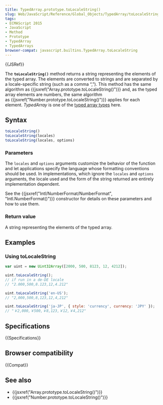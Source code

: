 ```yaml
---
title: TypedArray.prototype.toLocaleString()
slug: Web/JavaScript/Reference/Global_Objects/TypedArray/toLocaleString
tags:
- ECMAScript 2015
- JavaScript
- Method
- Prototype
- TypedArray
- TypedArrays
browser-compat: javascript.builtins.TypedArray.toLocaleString
---
```

{{JSRef}}

The **`toLocaleString()`** method returns a string representing the elements of
the typed array. The elements are converted to strings and are separated by a
locale-specific string (such as a comma “,”). This method has the same algorithm
as {{jsxref("Array.prototype.toLocaleString()")}} and, as the
typed array elements are numbers, the same algorithm
as {{jsxref("Number.prototype.toLocaleString()")}} applies for
each element. _TypedArray_ is one of the
[typed array types](/en-US/docs/Web/JavaScript/Reference/Global_Objects/TypedArray#TypedArray_objects)
here.

## Syntax

```js
toLocaleString()
toLocaleString(locales)
toLocaleString(locales, options)
```

### Parameters

<div>
  <p>
    The <code>locales</code> and <code>options</code> arguments customize the
    behavior of the function and let applications specify the language whose
    formatting conventions should be used. In implementations, which ignore the
    <code>locales</code> and <code>options</code> arguments, the locale used and
    the form of the string returned are entirely implementation dependent.
  </p>
  <div>
    See the
    {{jsxref("Intl/NumberFormat/NumberFormat", "Intl.NumberFormat()")}}
    constructor for details on these parameters and how to use them.
  </div>
</div>

### Return value

A string representing the elements of the typed array.

## Examples

### Using toLocaleString

```js
var uint = new Uint32Array([2000, 500, 8123, 12, 4212]);

uint.toLocaleString();
// if run in a de-DE locale
// "2.000,500,8.123,12,4.212"

uint.toLocaleString('en-US');
// "2,000,500,8,123,12,4,212"

uint.toLocaleString('ja-JP', { style: 'currency', currency: 'JPY' });
// "￥2,000,￥500,￥8,123,￥12,￥4,212"
```

## Specifications

{{Specifications}}

## Browser compatibility

{{Compat}}

## See also

- {{jsxref("Array.prototype.toLocaleString()")}}
- {{jsxref("Number.prototype.toLocaleString()")}}
